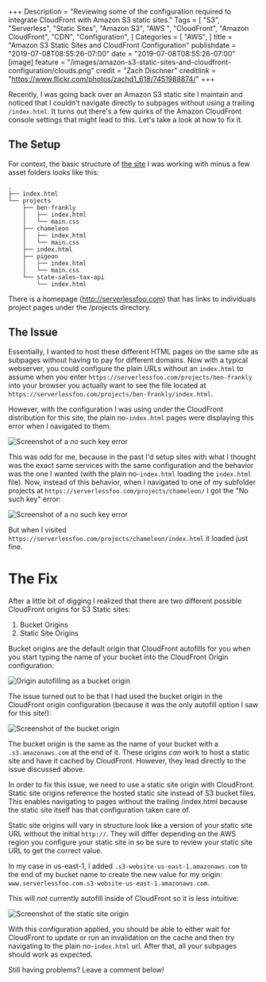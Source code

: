 +++
Description = "Reviewing some of the configuration required to integrate CloudFront with Amazon S3 static sites."
Tags = [
  "S3",
  "Serverless",
  "Static Sites",
  "Amazon S3",
  "AWS ",
  "CloudFront",
  "Amazon CloudFront",
  "CDN",
  "Configuration",
]
Categories = [
  "AWS",
]
title = "Amazon S3 Static Sites and CloudFront Configuration"
publishdate = "2019-07-08T08:55:26-07:00"
date = "2019-07-08T08:55:26-07:00"
[image]
    feature = "/images/amazon-s3-static-sites-and-cloudfront-configuration/clouds.png"
    credit = "Zach Dischner"
    creditlink = "https://www.flickr.com/photos/zachd1_618/7451988874/"
+++

Recently, I was going back over an Amazon S3 static site I maintain and noticed that I couldn't navigate directly to subpages without using a trailing `/index.html`. It turns out there's a few quirks of the Amazon CloudFront console settings that might lead to this. Let's take a look at how to fix it.

<!--more-->

## The Setup

For context, the basic structure of [the site](serverlessfoo.com) I was working with minus a few asset folders looks like this:

```
.
├── index.html
└── projects
    ├── ben-frankly
    │   ├── index.html
    │   └── main.css
    ├── chameleon
    │   ├── index.html
    │   └── main.css
    ├── index.html
    ├── pigeon
    │   ├── index.html
    │   └── main.css
    └── state-sales-tax-api
        └── index.html
```

There is a homepage (http://serverlessfoo.com) that has links to individuals project pages under the /projects directory. 

## The Issue

Essentially, I wanted to host these different HTML pages on the same site as subpages without having to pay for different domains. Now with a typical webserver, you could configure the plain URLs without an `index.html` to assume when you enter `https://serverlessfoo.com/projects/ben-frankly` into your browser you actually want to see the file located at `https://serverlessfoo.com/projects/ben-frankly/index.html`.

However, with the configuration I was using under the CloudFront distribution for this site, the plain no-`index.html` pages were displaying this error when I navigated to them:

![Screenshot of a no such key error](/images/amazon-s3-static-sites-and-cloudfront-configuration/no-such-key.png)

This was odd for me, because in the past I'd setup sites with what I thought was the exact same services with the same configuration and the behavior was the one I wanted (with the plain no-`index.html` loading the `index.html` file). Now, instead of this behavior, when I navigated to one of my subfolder projects at `https://serverlessfoo.com/projects/chameleon/` I got the "No such key" error:

![Screenshot of a no such key error](/images/amazon-s3-static-sites-and-cloudfront-configuration/no-such-key.png)

But when I visited `https://serverlessfoo.com/projects/chameleon/index.html` it loaded just fine. 

# The Fix

After a little bit of digging I realized that there are two different possible CloudFront origins for S3 Static sites:

1. Bucket Origins
2. Static Site Origins

Bucket origins are the default origin that CloudFront autofills for you when you start typing the name of your bucket into the CloudFront Origin configuration:

![Origin autofilling as a bucket origin](/images/amazon-s3-static-sites-and-cloudfront-configuration/origin-autofill.png)


The issue turned out to be that I had used the bucket origin in the CloudFront origin configuration (because it was the only autofill option I saw for this site!):

![Screenshot of the bucket origin](/images/amazon-s3-static-sites-and-cloudfront-configuration/bucket-origin.png)

The bucket origin is the same as the name of your bucket with a `.s3.amazonaws.com` at the end of it. These origins *can* work to host a static site and have it cached by CloudFront. However, they lead directly to the issue discussed above.

In order to fix this issue, we need to use a static site origin with CloudFront. Static site origins reference the hosted static site instead of S3 bucket files. This enables navigating to pages without the trailing /index.html because the static site itself has that configuration taken care of.

Static site origins will vary in structure look like a version of your static site URL without the initial `http://`. They will differ depending on the AWS region you configure your static site in so be sure to review your static site URL to get the correct value.

In my case in us-east-1, I added `.s3-website-us-east-1.amazonaws.com` to the end of my bucket name to create the new value for my origin: `www.serverlessfoo.com.s3-website-us-east-1.amazonaws.com`. 

This will *not* currently autofill inside of CloudFront so it is less intuitive:

![Screenshot of the static site origin](/images/amazon-s3-static-sites-and-cloudfront-configuration/static-site-origin.png)

With this configuration applied, you should be able to either wait for CloudFront to update or run an invalidation on the cache and then try navigating to the plain no-`index.html` url. After that, all your subpages should work as expected.

Still having problems? Leave a comment below!
